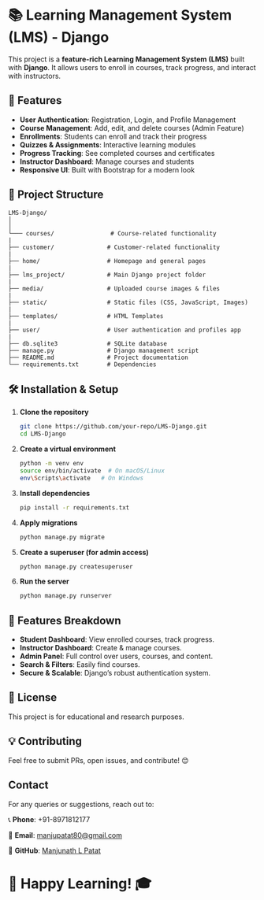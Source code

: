 # 📚 Learning Management System (LMS) - Django

This project is a **feature-rich Learning Management System (LMS)** built with **Django**. It allows users to enroll in courses, track progress, and interact with instructors.

## 📌 Features
- **User Authentication**: Registration, Login, and Profile Management
- **Course Management**: Add, edit, and delete courses (Admin Feature)
- **Enrollments**: Students can enroll and track their progress
- **Quizzes & Assignments**: Interactive learning modules
- **Progress Tracking**: See completed courses and certificates
- **Instructor Dashboard**: Manage courses and students
- **Responsive UI**: Built with Bootstrap for a modern look

## 📁 Project Structure
``` 
LMS-Django/ 
│  
│ 
└─── courses/                # Course-related functionality  
|
├── customer/               # Customer-related functionality 
|
├── home/                   # Homepage and general pages 
|
├── lms_project/            # Main Django project folder
|
├── media/                  # Uploaded course images & files 
|
├── static/                 # Static files (CSS, JavaScript, Images)
| 
├── templates/              # HTML Templates 
|
├── user/                   # User authentication and profiles app 
|
├── db.sqlite3              # SQLite database 
├── manage.py               # Django management script 
├── README.md               # Project documentation 
└── requirements.txt        # Dependencies
```


## 🛠️ Installation & Setup
1. **Clone the repository**  
   ```bash
   git clone https://github.com/your-repo/LMS-Django.git
   cd LMS-Django
   ```

2. **Create a virtual environment**  
   ```bash
   python -m venv env
   source env/bin/activate  # On macOS/Linux
   env\Scripts\activate   # On Windows
   ```

3. **Install dependencies**  
   ```bash
   pip install -r requirements.txt
   ```

4. **Apply migrations**  
   ```bash
   python manage.py migrate
   ```

5. **Create a superuser (for admin access)**  
   ```bash
   python manage.py createsuperuser
   ```

6. **Run the server**  
   ```bash
   python manage.py runserver
   ```

## 🚀 Features Breakdown
- **Student Dashboard**: View enrolled courses, track progress.
- **Instructor Dashboard**: Create & manage courses.
- **Admin Panel**: Full control over users, courses, and content.
- **Search & Filters**: Easily find courses.
- **Secure & Scalable**: Django’s robust authentication system.

## 📜 License
This project is for educational and research purposes.

## 💡 Contributing
Feel free to submit PRs, open issues, and contribute! 😊

##  Contact 
For any queries or suggestions, reach out to: 

📞 **Phone**: +91-8971812177

📧 **Email**: manjupatat80@gmail.com

🐙 **GitHub**: [Manjunath L Patat](https://github.com/Manjupatat)

# 🚀 Happy Learning! 🎓
